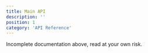 ```yaml
---
title: Main API
description: ''
position: 1
category: 'API Reference'
---
```


<alert type="warning">
Incomplete documentation above, read at your own risk.
</alert>